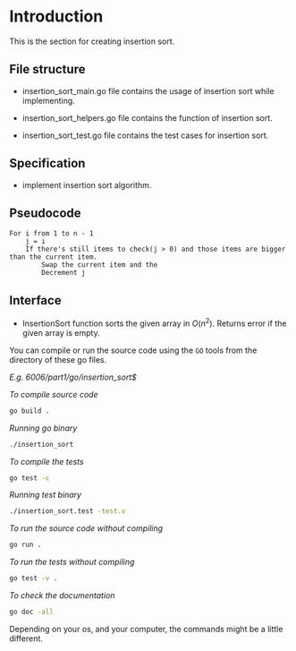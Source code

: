 # Introduction

This is the section for creating insertion sort.

## File structure

- insertion_sort_main.go file contains the usage of insertion sort while implementing.

- insertion_sort_helpers.go file contains the function of insertion sort.

- insertion_sort_test.go file contains the test cases for insertion sort.

## Specification

- implement insertion sort algorithm.

## Pseudocode

```
For i from 1 to n - 1
	j = i
	If there's still items to check(j > 0) and those items are bigger than the current item.
		Swap the current item and the 
		Decrement j
```

## Interface

- InsertionSort function sorts the given array in $O(n^2)$. Returns error if the given array is empty.

You can compile or run the source code using the `GO` tools from the directory of these go files.

*E.g. 6006/part1/go/insertion_sort$*

*To compile source code*
```bash
go build .
```

*Running go binary*
```bash
./insertion_sort
```

*To compile the tests*
```bash
go test -c
```

*Running test binary*
```bash
./insertion_sort.test -test.v
```

*To run the source code without compiling*
```bash
go run .
```

*To run the tests without compiling*
```bash
go test -v .
```

*To check the documentation*
```bash
go doc -all
```
Depending on your os, and your computer, the commands might be a little different.

